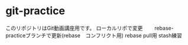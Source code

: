 # git-practice
このリポジトリはGit動画講座用です。
ローカルリポで変更　　
rebase-practiceブランチで更新(rebase　コンフリクト用)
rebase pull用
stash練習
